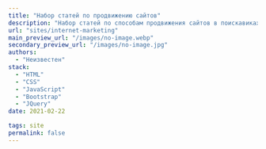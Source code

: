 ```yaml
---
title: "Набор статей по продвижению сайтов"
description: "Набор статей по способам продвижения сайтов в поискавиках, SEO-оптимизациях, веб аналитике и стратегиях продвижения."
url: "sites/internet-marketing"
main_preview_url: "/images/no-image.webp"
secondary_preview_url: "/images/no-image.jpg"
authors:
  - "Неизвестен"
stack:
  - "HTML"
  - "CSS"
  - "JavaScript"
  - "Bootstrap"
  - "JQuery"
date: 2021-02-22

tags: site
permalink: false
---
```

